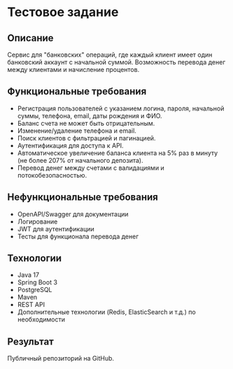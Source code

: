 # Тестовое задание

## Описание
Сервис для "банковских" операций, где каждый клиент имеет один банковский аккаунт с начальной суммой. Возможность перевода денег между клиентами и начисление процентов.

## Функциональные требования
- Регистрация пользователей с указанием логина, пароля, начальной суммы, телефона, email, даты рождения и ФИО.
- Баланс счета не может быть отрицательным.
- Изменение/удаление телефона и email.
- Поиск клиентов с фильтрацией и пагинацией.
- Аутентификация для доступа к API.
- Автоматическое увеличение баланса клиента на 5% раз в минуту (не более 207% от начального депозита).
- Перевод денег между счетами с валидациями и потокобезопасностью.

## Нефункциональные требования
- OpenAPI/Swagger для документации
- Логирование
- JWT для аутентификации
- Тесты для функционала перевода денег

## Технологии
- Java 17
- Spring Boot 3
- PostgreSQL
- Maven
- REST API
- Дополнительные технологии (Redis, ElasticSearch и т.д.) по необходимости

## Результат
Публичный репозиторий на GitHub.